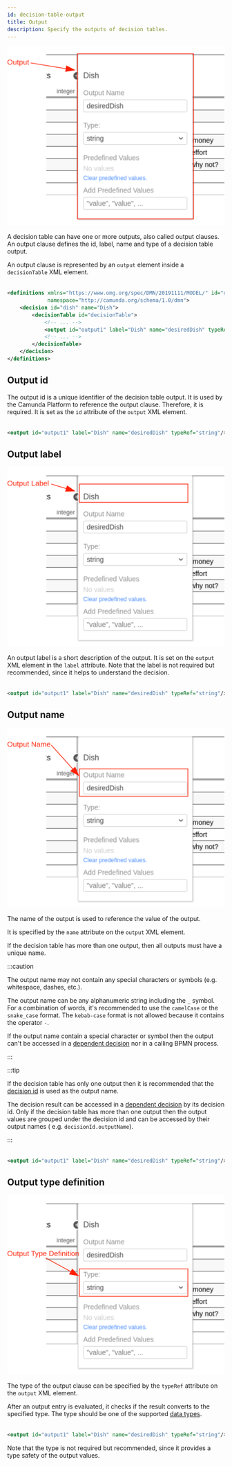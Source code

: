 ```yaml
---
id: decision-table-output
title: Output
description: Specify the outputs of decision tables.
---
```


![Output](assets/decision-table/output.png)

A decision table can have one or more outputs, also called output clauses. An output clause defines the id, label, name
and type of a decision table output.

An output clause is represented by an `output` element inside a `decisionTable`
XML element.

```xml

<definitions xmlns="https://www.omg.org/spec/DMN/20191111/MODEL/" id="definitions" name="definitions"
             namespace="http://camunda.org/schema/1.0/dmn">
    <decision id="dish" name="Dish">
        <decisionTable id="decisionTable">
            <!-- ... -->
            <output id="output1" label="Dish" name="desiredDish" typeRef="string"/>
            <!-- ... -->
        </decisionTable>
    </decision>
</definitions>

```

## Output id

The output id is a unique identifier of the decision table output. It is used by the Camunda Platform to reference the
output clause. Therefore, it is required. It is set as the `id` attribute of the `output` XML element.

```xml

<output id="output1" label="Dish" name="desiredDish" typeRef="string"/>
```

## Output label

![Output Label](assets/decision-table/output-label.png)

An output label is a short description of the output. It is set on the `output`
XML element in the `label` attribute. Note that the label is not required but recommended, since it helps to understand
the decision.

```xml

<output id="output1" label="Dish" name="desiredDish" typeRef="string"/>
```

## Output name

![Output Name](assets/decision-table/output-name.png)

The name of the output is used to reference the value of the output.

It is specified by the `name` attribute on the `output` XML element.

If the decision table has more than one output, then all outputs must have a unique name.

:::caution

The output name may not contain any special characters or symbols (e.g. whitespace, dashes, etc.).

The output name can be any alphanumeric string including the `_` symbol. For a combination of words, it's recommended to
use the `camelCase` or the `snake_case` format. The `kebab-case` format is not allowed because it contains the
operator `-`.

If the output name contain a special character or symbol then the output can't be accessed in
a [dependent decision](decision-requirements-graph.md#required-decisions) nor in a calling BPMN process.

:::

:::tip

If the decision table has only one output then it is recommended that the [decision id](decision-table.md#decision-id)
is used as the output name.

The decision result can be accessed in a [dependent decision](decision-requirements-graph.md#required-decisions) by its
decision id. Only if the decision table has more than one output then the output values are grouped under the decision
id and can be accessed by their output names ( e.g. `decisionId.outputName`).

:::

```xml

<output id="output1" label="Dish" name="desiredDish" typeRef="string"/>
```

## Output type definition

![Output Type Definition](assets/decision-table/output-type-definition.png)

The type of the output clause can be specified by the `typeRef` attribute on the
`output` XML element.

After an output entry is evaluated, it checks if the result converts to the specified type. The type should be one of
the supported [data types](dmn-data-types.md).

```xml

<output id="output1" label="Dish" name="desiredDish" typeRef="string"/>
```

Note that the type is not required but recommended, since it provides a type safety of the output values.
